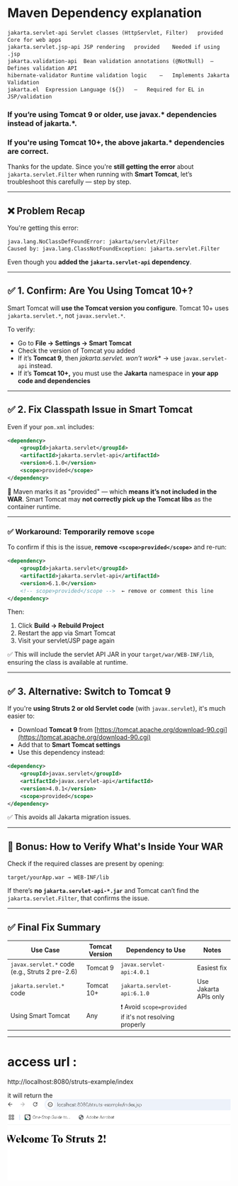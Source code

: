 # Maven Dependency explanation

```Dependency	Used For	Scope	Why It's Needed
jakarta.servlet-api	Servlet classes (HttpServlet, Filter)	provided	Core for web apps
jakarta.servlet.jsp-api	JSP rendering	provided	Needed if using .jsp
jakarta.validation-api	Bean validation annotations (@NotNull)	—	Defines validation API
hibernate-validator	Runtime validation logic	—	Implements Jakarta Validation
jakarta.el	Expression Language (${})	—	Required for EL in JSP/validation
```

### If you’re using Tomcat 9 or older, use javax.* dependencies instead of jakarta.*.
### If you're using Tomcat 10+, the above jakarta.* dependencies are correct.


Thanks for the update. Since you're **still getting the error** about `jakarta.servlet.Filter` when running with **Smart Tomcat**, let’s troubleshoot this carefully — step by step.

---

## ❌ Problem Recap

You're getting this error:

```
java.lang.NoClassDefFoundError: jakarta/servlet/Filter
Caused by: java.lang.ClassNotFoundException: jakarta.servlet.Filter
```

Even though you **added the `jakarta.servlet-api` dependency**.

---

## ✅ 1. Confirm: Are You Using Tomcat 10+?

Smart Tomcat will **use the Tomcat version you configure**. Tomcat 10+ uses `jakarta.servlet.*`, not `javax.servlet.*`.

To verify:

- Go to **File → Settings → Smart Tomcat**
- Check the version of Tomcat you added
- If it’s **Tomcat 9**, then **jakarta.servlet.* won’t work** → use `javax.servlet-api` instead.
- If it’s **Tomcat 10+,** you must use the **Jakarta** namespace in **your app code and dependencies**

---

## ✅ 2. Fix Classpath Issue in Smart Tomcat

Even if your `pom.xml` includes:

```xml
<dependency>
    <groupId>jakarta.servlet</groupId>
    <artifactId>jakarta.servlet-api</artifactId>
    <version>6.1.0</version>
    <scope>provided</scope>
</dependency>
```

🔴 Maven marks it as "provided" — which **means it’s not included in the WAR**. Smart Tomcat may **not correctly pick up the Tomcat libs** as the container runtime.

---

### ✅ Workaround: Temporarily remove `scope`

To confirm if this is the issue, **remove `<scope>provided</scope>`** and re-run:

```xml
<dependency>
    <groupId>jakarta.servlet</groupId>
    <artifactId>jakarta.servlet-api</artifactId>
    <version>6.1.0</version>
    <!-- scope>provided</scope -->  ← remove or comment this line
</dependency>
```

Then:

1. Click **Build → Rebuild Project**
2. Restart the app via Smart Tomcat
3. Visit your servlet/JSP page again

✅ This will include the servlet API JAR in your `target/war/WEB-INF/lib`, ensuring the class is available at runtime.

---

## ✅ 3. Alternative: Switch to Tomcat 9

If you're **using Struts 2 or old Servlet code** (with `javax.servlet`), it's much easier to:

- Download **Tomcat 9** from [https://tomcat.apache.org/download-90.cgi](https://tomcat.apache.org/download-90.cgi)
- Add that to **Smart Tomcat settings**
- Use this dependency instead:

```xml
<dependency>
    <groupId>javax.servlet</groupId>
    <artifactId>javax.servlet-api</artifactId>
    <version>4.0.1</version>
    <scope>provided</scope>
</dependency>
```

✅ This avoids all Jakarta migration issues.

---

## 🧪 Bonus: How to Verify What's Inside Your WAR

Check if the required classes are present by opening:

```
target/yourApp.war → WEB-INF/lib
```

If there’s **no `jakarta.servlet-api-*.jar`** and Tomcat can’t find the `jakarta.servlet.Filter`, that confirms the issue.

---

## ✅ Final Fix Summary

| Use Case | Tomcat Version | Dependency to Use | Notes |
|----------|----------------|-------------------|-------|
| `javax.servlet.*` code (e.g., Struts 2 pre-2.6) | Tomcat 9 | `javax.servlet-api:4.0.1` | Easiest fix |
| `jakarta.servlet.*` code | Tomcat 10+ | `jakarta.servlet-api:6.1.0` | Use Jakarta APIs only |
| Using Smart Tomcat | Any | ❗ Avoid `scope=provided` if it's not resolving properly |

---


# access url :
http://localhost:8080/struts-example/index

it will return the 
![img.png](img.png)

